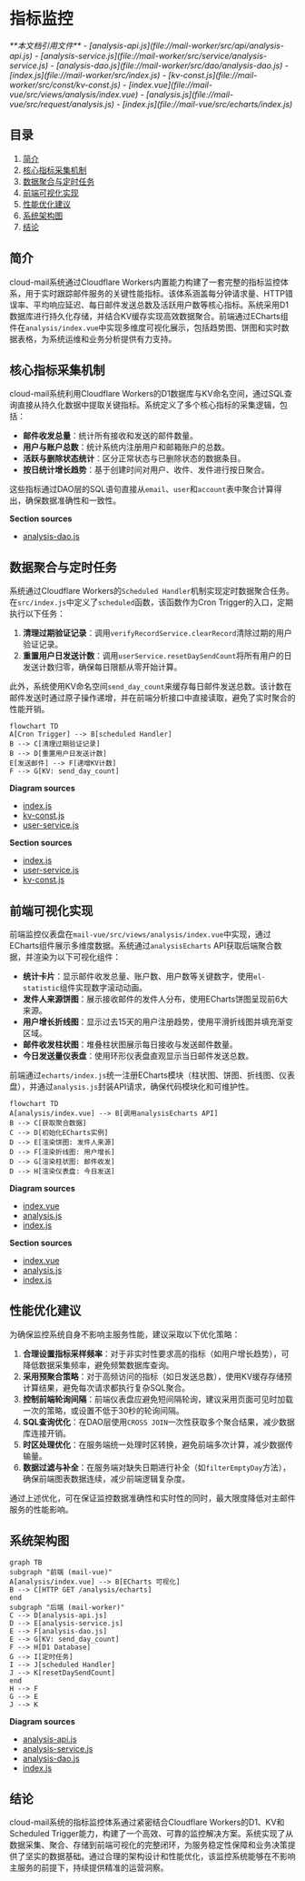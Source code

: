 # 指标监控

<cite>
**本文档引用文件**  
- [analysis-api.js](file://mail-worker/src/api/analysis-api.js)
- [analysis-service.js](file://mail-worker/src/service/analysis-service.js)
- [analysis-dao.js](file://mail-worker/src/dao/analysis-dao.js)
- [index.js](file://mail-worker/src/index.js)
- [kv-const.js](file://mail-worker/src/const/kv-const.js)
- [index.vue](file://mail-vue/src/views/analysis/index.vue)
- [analysis.js](file://mail-vue/src/request/analysis.js)
- [index.js](file://mail-vue/src/echarts/index.js)
</cite>

## 目录
1. [简介](#简介)
2. [核心指标采集机制](#核心指标采集机制)
3. [数据聚合与定时任务](#数据聚合与定时任务)
4. [前端可视化实现](#前端可视化实现)
5. [性能优化建议](#性能优化建议)
6. [系统架构图](#系统架构图)
7. [结论](#结论)

## 简介
cloud-mail系统通过Cloudflare Workers内置能力构建了一套完整的指标监控体系，用于实时跟踪邮件服务的关键性能指标。该体系涵盖每分钟请求量、HTTP错误率、平均响应延迟、每日邮件发送总数及活跃用户数等核心指标。系统采用D1数据库进行持久化存储，并结合KV缓存实现高效数据聚合。前端通过ECharts组件在`analysis/index.vue`中实现多维度可视化展示，包括趋势图、饼图和实时数据表格，为系统运维和业务分析提供有力支持。

## 核心指标采集机制

cloud-mail系统利用Cloudflare Workers的D1数据库与KV命名空间，通过SQL查询直接从持久化数据中提取关键指标。系统定义了多个核心指标的采集逻辑，包括：

- **邮件收发总量**：统计所有接收和发送的邮件数量。
- **用户与账户总数**：统计系统内注册用户和邮箱账户的总数。
- **活跃与删除状态统计**：区分正常状态与已删除状态的数据条目。
- **按日统计增长趋势**：基于创建时间对用户、收件、发件进行按日聚合。

这些指标通过DAO层的SQL语句直接从`email`、`user`和`account`表中聚合计算得出，确保数据准确性和一致性。

**Section sources**
- [analysis-dao.js](file://mail-worker/src/dao/analysis-dao.js#L1-L47)

## 数据聚合与定时任务

系统通过Cloudflare Workers的`Scheduled Handler`机制实现定时数据聚合任务。在`src/index.js`中定义了`scheduled`函数，该函数作为Cron Trigger的入口，定期执行以下任务：

1. **清理过期验证记录**：调用`verifyRecordService.clearRecord`清除过期的用户验证记录。
2. **重置用户日发送计数**：调用`userService.resetDaySendCount`将所有用户的日发送计数归零，确保每日限额从零开始计算。

此外，系统使用KV命名空间`send_day_count`来缓存每日邮件发送总数。该计数在邮件发送时通过原子操作递增，并在前端分析接口中直接读取，避免了实时聚合的性能开销。

```mermaid
flowchart TD
A[Cron Trigger] --> B[scheduled Handler]
B --> C[清理过期验证记录]
B --> D[重置用户日发送计数]
E[发送邮件] --> F[递增KV计数]
F --> G[KV: send_day_count]
```

**Diagram sources**
- [index.js](file://mail-worker/src/index.js#L19-L23)
- [kv-const.js](file://mail-worker/src/const/kv-const.js#L1-L7)
- [user-service.js](file://mail-worker/src/service/user-service.js#L358-L363)

**Section sources**
- [index.js](file://mail-worker/src/index.js#L19-L23)
- [user-service.js](file://mail-worker/src/service/user-service.js#L358-L363)
- [kv-const.js](file://mail-worker/src/const/kv-const.js#L1-L7)

## 前端可视化实现

前端监控仪表盘在`mail-vue/src/views/analysis/index.vue`中实现，通过ECharts组件展示多维度数据。系统通过`analysisEcharts` API获取后端聚合数据，并渲染为以下可视化组件：

- **统计卡片**：显示邮件收发总量、账户数、用户数等关键数字，使用`el-statistic`组件实现数字滚动动画。
- **发件人来源饼图**：展示接收邮件的发件人分布，使用ECharts饼图呈现前6大来源。
- **用户增长折线图**：显示过去15天的用户注册趋势，使用平滑折线图并填充渐变区域。
- **邮件收发柱状图**：堆叠柱状图展示每日接收与发送邮件数量。
- **今日发送量仪表盘**：使用环形仪表盘直观显示当日邮件发送总数。

前端通过`echarts/index.js`统一注册ECharts模块（柱状图、饼图、折线图、仪表盘），并通过`analysis.js`封装API请求，确保代码模块化和可维护性。

```mermaid
flowchart TD
A[analysis/index.vue] --> B[调用analysisEcharts API]
B --> C[获取聚合数据]
C --> D[初始化ECharts实例]
D --> E[渲染饼图: 发件人来源]
D --> F[渲染折线图: 用户增长]
D --> G[渲染柱状图: 邮件收发]
D --> H[渲染仪表盘: 今日发送]
```

**Diagram sources**
- [index.vue](file://mail-vue/src/views/analysis/index.vue#L0-L799)
- [analysis.js](file://mail-vue/src/request/analysis.js#L0-L4)
- [index.js](file://mail-vue/src/echarts/index.js#L0-L25)

**Section sources**
- [index.vue](file://mail-vue/src/views/analysis/index.vue#L0-L799)
- [analysis.js](file://mail-vue/src/request/analysis.js#L0-L4)
- [index.js](file://mail-vue/src/echarts/index.js#L0-L25)

## 性能优化建议

为确保监控系统自身不影响主服务性能，建议采取以下优化策略：

1. **合理设置指标采样频率**：对于非实时性要求高的指标（如用户增长趋势），可降低数据采集频率，避免频繁数据库查询。
2. **采用预聚合策略**：对于高频访问的指标（如日发送总数），使用KV缓存存储预计算结果，避免每次请求都执行复杂SQL聚合。
3. **控制前端轮询间隔**：前端仪表盘应避免短间隔轮询，建议采用页面可见时加载一次的策略，或设置不低于30秒的轮询间隔。
4. **SQL查询优化**：在DAO层使用`CROSS JOIN`一次性获取多个聚合结果，减少数据库连接开销。
5. **时区处理优化**：在服务端统一处理时区转换，避免前端多次计算，减少数据传输量。
6. **数据过滤与补全**：在服务端对缺失日期进行补全（如`filterEmptyDay`方法），确保前端图表数据连续，减少前端逻辑复杂度。

通过上述优化，可在保证监控数据准确性和实时性的同时，最大限度降低对主邮件服务的性能影响。

## 系统架构图

```mermaid
graph TB
subgraph "前端 (mail-vue)"
A[analysis/index.vue] --> B[ECharts 可视化]
B --> C[HTTP GET /analysis/echarts]
end
subgraph "后端 (mail-worker)"
C --> D[analysis-api.js]
D --> E[analysis-service.js]
E --> F[analysis-dao.js]
E --> G[KV: send_day_count]
F --> H[D1 Database]
G --> I[定时任务]
I --> J[scheduled Handler]
J --> K[resetDaySendCount]
end
H --> F
G --> E
J --> K
```

**Diagram sources**
- [analysis-api.js](file://mail-worker/src/api/analysis-api.js#L1-L8)
- [analysis-service.js](file://mail-worker/src/service/analysis-service.js#L1-L90)
- [analysis-dao.js](file://mail-worker/src/dao/analysis-dao.js#L1-L104)
- [index.js](file://mail-worker/src/index.js#L19-L23)

## 结论
cloud-mail系统的指标监控体系通过紧密结合Cloudflare Workers的D1、KV和Scheduled Trigger能力，构建了一个高效、可靠的监控解决方案。系统实现了从数据采集、聚合、存储到前端可视化的完整闭环，为服务稳定性保障和业务决策提供了坚实的数据基础。通过合理的架构设计和性能优化，该监控系统能够在不影响主服务的前提下，持续提供精准的运营洞察。